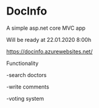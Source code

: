 # DocInfo

A simple asp.net core MVC app 
 
Will be ready at 22.01.2020 8:00h

https://docinfo.azurewebsites.net/

Functionality

 -search doctors
  
 -write comments
  
 -voting system
  
 
